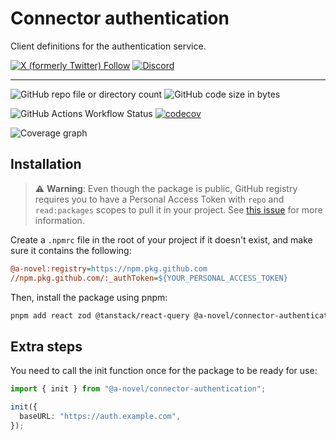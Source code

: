 # Connector authentication

Client definitions for the authentication service.

[![X (formerly Twitter) Follow](https://img.shields.io/twitter/follow/agorastoryverse)](https://twitter.com/agorastoryverse)
[![Discord](https://img.shields.io/discord/1315240114691248138?logo=discord)](https://discord.gg/rp4Qr8cA)

<hr />

![GitHub repo file or directory count](https://img.shields.io/github/directory-file-count/a-novel/connector-authentication)
![GitHub code size in bytes](https://img.shields.io/github/languages/code-size/a-novel/connector-authentication)

![GitHub Actions Workflow Status](https://img.shields.io/github/actions/workflow/status/a-novel/connector-authentication/main.yaml)
[![codecov](https://codecov.io/gh/a-novel/connector-authentication/graph/badge.svg?token=1Keb1tbYbi)](https://codecov.io/gh/a-novel/connector-authentication)

![Coverage graph](https://codecov.io/gh/a-novel/connector-authentication/graphs/sunburst.svg?token=1Keb1tbYbi)

## Installation

> ⚠️ **Warning**: Even though the package is public, GitHub registry requires you to have a Personal Access Token
> with `repo` and `read:packages` scopes to pull it in your project. See
> [this issue](https://github.com/orgs/community/discussions/23386#discussioncomment-3240193) for more information.

Create a `.npmrc` file in the root of your project if it doesn't exist, and make sure it contains the following:

```ini
@a-novel:registry=https://npm.pkg.github.com
//npm.pkg.github.com/:_authToken=${YOUR_PERSONAL_ACCESS_TOKEN}
```

Then, install the package using pnpm:

```bash
pnpm add react zod @tanstack/react-query @a-novel/connector-authentication
```

## Extra steps

You need to call the init function once for the package to be ready for use:

```ts
import { init } from "@a-novel/connector-authentication";

init({
  baseURL: "https://auth.example.com",
});
```
